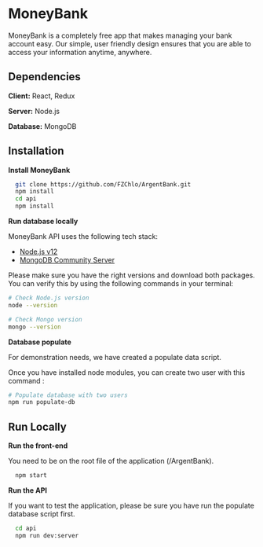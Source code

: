 # MoneyBank

MoneyBank is a completely free app that makes managing your bank account easy. Our simple, user friendly design ensures that you are able to access your information anytime, anywhere.

## Dependencies

**Client:** React, Redux

**Server:** Node.js

**Database:** MongoDB

## Installation

**Install MoneyBank**

```bash
  git clone https://github.com/FZChlo/ArgentBank.git
  npm install
  cd api
  npm install
```

**Run database locally**

MoneyBank API uses the following tech stack:

- [Node.js v12](https://nodejs.org/en/)
- [MongoDB Community Server](https://www.mongodb.com/try/download/community)

Please make sure you have the right versions and download both packages. You can verify this by using the following commands in your terminal:

```bash
# Check Node.js version
node --version

# Check Mongo version
mongo --version
```

**Database populate**

For demonstration needs, we have created a populate data script.

Once you have installed node modules, you can create two user with this command :

```bash
# Populate database with two users
npm run populate-db
```

## Run Locally

**Run the front-end**

You need to be on the root file of the application (/ArgentBank).

```bash
  npm start
```

**Run the API**

If you want to test the application, please be sure you have run the populate database script first.

```bash
  cd api
  npm run dev:server
```
